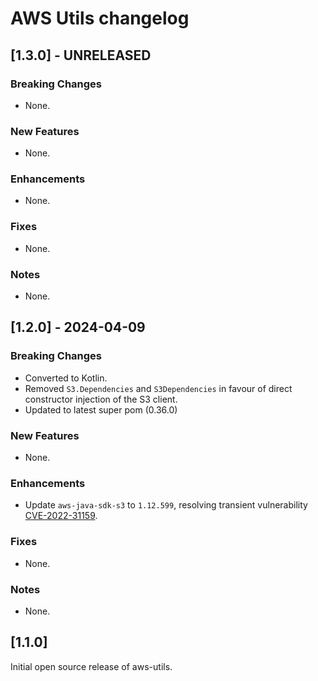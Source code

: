 # AWS Utils changelog
## [1.3.0] - UNRELEASED
### Breaking Changes
* None.

### New Features
* None.

### Enhancements
* None.

### Fixes
* None.

### Notes
* None.


## [1.2.0] - 2024-04-09

### Breaking Changes

* Converted to Kotlin.
* Removed `S3.Dependencies` and `S3Dependencies` in favour of direct constructor injection of the S3 client.
* Updated to latest super pom (0.36.0)

### New Features

* None.

### Enhancements

* Update `aws-java-sdk-s3` to `1.12.599`, resolving transient vulnerability
  [CVE-2022-31159](https://nvd.nist.gov/vuln/detail/CVE-2022-31159).

### Fixes

* None.

### Notes

* None.

## [1.1.0]

Initial open source release of aws-utils.
